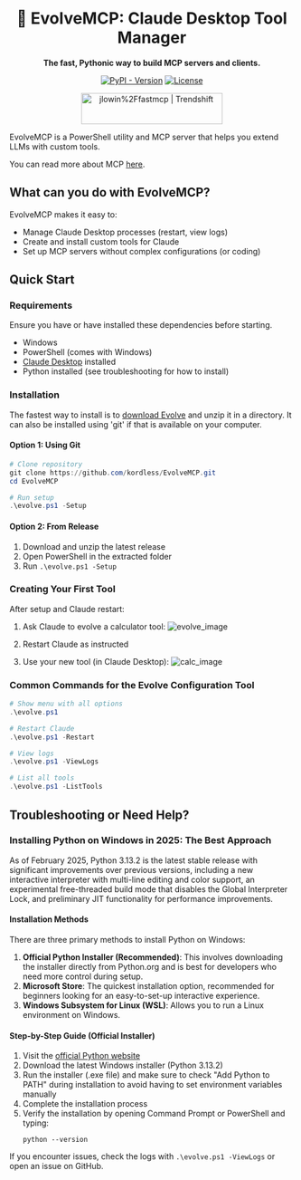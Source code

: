 <div align="center">

# 🧠 EvolveMCP: Claude Desktop Tool Manager
<strong>The fast, Pythonic way to build MCP servers and clients.</strong>

[![PyPI - Version](https://img.shields.io/pypi/v/fastmcp.svg)](https://pypi.org/project/fastmcp)
[![License](https://img.shields.io/github/license/jlowin/fastmcp.svg)](https://github.com/jlowin/fastmcp/blob/main/LICENSE)

<a href="https://trendshift.io/repositories/13266" target="_blank"><img src="https://trendshift.io/api/badge/repositories/13266" alt="jlowin%2Ffastmcp | Trendshift" style="width: 250px; height: 55px;" width="250" height="55"/></a>
</div>

EvolveMCP is a PowerShell utility and MCP server that helps you extend LLMs with custom tools.

You can read more about MCP [here](https://modelcontextprotocol.io/introduction).

## What can you do with EvolveMCP?

EvolveMCP makes it easy to:
- Manage Claude Desktop processes (restart, view logs)
- Create and install custom tools for Claude
- Set up MCP servers without complex configurations (or coding)

## Quick Start

### Requirements
Ensure you have or have installed these dependencies before starting.

- Windows
- PowerShell (comes with Windows)
- [Claude Desktop](https://claude.ai/download) installed
- Python installed (see troubleshooting for how to install)

### Installation
The fastest way to install is to [download Evolve](https://github.com/kordless/EvolveMCP/releases/tag/new) and unzip it in a directory. It can also be installed using 'git' if that is available on your computer.

#### Option 1: Using Git
```powershell
# Clone repository
git clone https://github.com/kordless/EvolveMCP.git
cd EvolveMCP

# Run setup
.\evolve.ps1 -Setup
```

#### Option 2: From Release
1. Download and unzip the latest release
2. Open PowerShell in the extracted folder
3. Run `.\evolve.ps1 -Setup`

### Creating Your First Tool

After setup and Claude restart:

1. Ask Claude to evolve a calculator tool:
![evolve_image]()

2. Restart Claude as instructed

3. Use your new tool (in Claude Desktop):
![calc_image]()

### Common Commands for the Evolve Configuration Tool

```powershell
# Show menu with all options
.\evolve.ps1

# Restart Claude
.\evolve.ps1 -Restart

# View logs
.\evolve.ps1 -ViewLogs

# List all tools
.\evolve.ps1 -ListTools
```

## Troubleshooting or Need Help?

### Installing Python on Windows in 2025: The Best Approach
As of February 2025, Python 3.13.2 is the latest stable release with significant improvements over previous versions, including a new interactive interpreter with multi-line editing and color support, an experimental free-threaded build mode that disables the Global Interpreter Lock, and preliminary JIT functionality for performance improvements.

#### Installation Methods
There are three primary methods to install Python on Windows:

1. **Official Python Installer (Recommended)**: This involves downloading the installer directly from Python.org and is best for developers who need more control during setup. 
2. **Microsoft Store**: The quickest installation option, recommended for beginners looking for an easy-to-set-up interactive experience.
3. **Windows Subsystem for Linux (WSL)**: Allows you to run a Linux environment on Windows.

#### Step-by-Step Guide (Official Installer)
1. Visit the [official Python website](https://www.python.org/downloads/)
2. Download the latest Windows installer (Python 3.13.2)
3. Run the installer (.exe file) and make sure to check "Add Python to PATH" during installation to avoid having to set environment variables manually
4. Complete the installation process
5. Verify the installation by opening Command Prompt or PowerShell and typing:
   ```
   python --version
   ```
   
If you encounter issues, check the logs with `.\evolve.ps1 -ViewLogs` or open an issue on GitHub.
